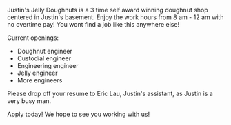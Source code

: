 Justin's Jelly Doughnuts is a 3 time self award winning doughnut shop centered 
in Justin's basement. Enjoy the work hours from 8 am - 12 am with no overtime pay! 
You wont find a job like this anywhere else!

Current openings:
- Doughnut engineer
- Custodial engineer
- Engineering engineer
- Jelly engineer
- More engineers 

Please drop off your resume to Eric Lau, Justin's assistant, as Justin 
is a very busy man. 

Apply today! We hope to see you working with us! 